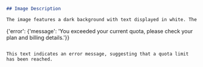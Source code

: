 ```markdown
## Image Description

The image features a dark background with text displayed in white. The text reads:

```
{'error': {'message': 'You exceeded your current quota, please check your plan and billing details.'}}
```

This text indicates an error message, suggesting that a quota limit has been reached.
```